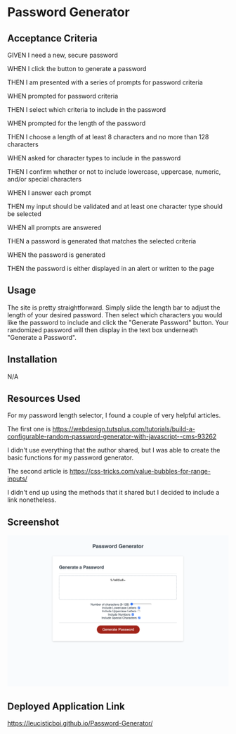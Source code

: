 # Password Generator

## Acceptance Criteria
GIVEN I need a new, secure password

WHEN I click the button to generate a password

THEN I am presented with a series of prompts for password criteria

WHEN prompted for password criteria

THEN I select which criteria to include in the password

WHEN prompted for the length of the password

THEN I choose a length of at least 8 characters and no more than 128 characters

WHEN asked for character types to include in the password

THEN I confirm whether or not to include lowercase, uppercase, numeric, and/or special characters

WHEN I answer each prompt

THEN my input should be validated and at least one character type should be selected

WHEN all prompts are answered

THEN a password is generated that matches the selected criteria

WHEN the password is generated

THEN the password is either displayed in an alert or written to the page

## Usage
The site is pretty straightforward. Simply slide the length bar to adjust the length of your desired password. Then select which characters you would like the password to include and click the "Generate Password" button. Your randomized password will then display in the text box underneath "Generate a Password".

## Installation
N/A

## Resources Used
For my password length selector, I found a couple of very helpful articles. 

The first one is https://webdesign.tutsplus.com/tutorials/build-a-configurable-random-password-generator-with-javascript--cms-93262

I didn't use everything that the author shared, but I was able to create the basic functions for my password generator. 

The second article is https://css-tricks.com/value-bubbles-for-range-inputs/

I didn't end up using the methods that it shared but I decided to include a link nonetheless.

## Screenshot
![Screenshot of finished project](./assets/images/passwordGenerator.png)

## Deployed Application Link
https://leucisticboi.github.io/Password-Generator/